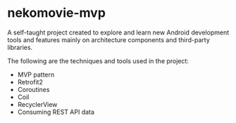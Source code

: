 # nekomovie-mvp

A self-taught project created to explore and learn new Android development tools and features mainly on architecture components and third-party libraries.

The following are the techniques and tools used in the project:
* MVP pattern
* Retrofit2
* Coroutines
* Coil
* RecyclerView
* Consuming REST API data

